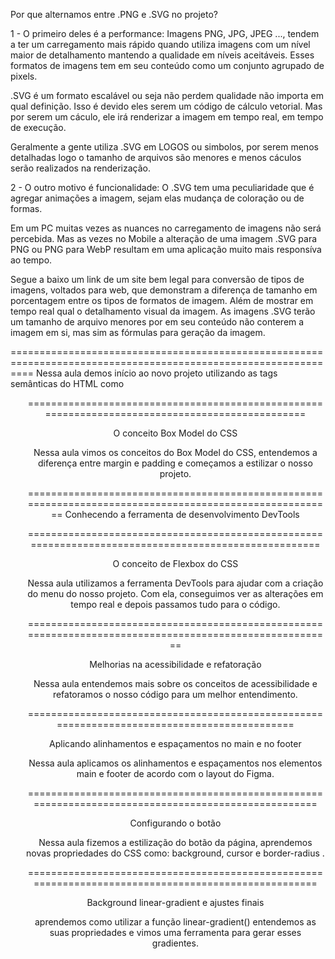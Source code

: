 Por que alternamos entre .PNG e .SVG no projeto?

1 - O primeiro deles é a performance:
Imagens PNG, JPG, JPEG ..., tendem a ter um carregamento mais rápido quando utiliza imagens com um nível maior de 
detalhamento mantendo a qualidade em níveis aceitáveis. Esses formatos de imagens tem em seu conteúdo como um conjunto
 agrupado de pixels.

.SVG é um formato escalável ou seja não perdem qualidade não importa em qual definição. Isso é devido eles 
serem um código de cálculo vetorial. Mas por serem um cáculo, ele irá renderizar a imagem em tempo real, em tempo de 
execução.

Geralmente a gente utiliza .SVG em LOGOS ou simbolos, por serem menos detalhadas logo o tamanho de arquivos são
 menores e menos cáculos serão realizados na renderização.

2 - O outro motivo é funcionalidade:
O .SVG tem uma peculiaridade que é agregar animações a imagem, sejam elas mudança de coloração ou de formas.

Em um PC muitas vezes as nuances no carregamento de imagens não será percebida. Mas as vezes no Mobile a alteração de 
uma imagem .SVG para PNG ou PNG para WebP resultam em uma aplicação muito mais responsíva ao tempo.

Segue a baixo um link de um site bem legal para conversão de tipos de imagens, voltados para web, que demonstram a 
diferença de tamanho em porcentagem entre os tipos de formatos de imagem. Além de mostrar em tempo real qual o 
detalhamento visual da imagem. As imagens .SVG terão um tamanho de arquivo menores por em seu conteúdo não conterem a 
imagem em si, mas sim as fórmulas para geração da imagem.


================================================================================================================
Nessa aula demos início ao novo projeto utilizando as tags semânticas do HTML como 
<header>


<nav> 


<ul


<li>


<main>


<section> 


 <footer>


 ================================================================================================

 O conceito Box Model do CSS

 Nessa aula vimos os conceitos do Box Model do CSS, entendemos a diferença entre margin e padding e começamos a 
 estilizar o nosso projeto.








 ========================================================================================================
Conhecendo a ferramenta de desenvolvimento DevTools


=====================================================================================================


O conceito de Flexbox do CSS


Nessa aula utilizamos a ferramenta DevTools para ajudar com a criação do menu do nosso projeto. Com ela, conseguimos ver as alterações em tempo real e depois
 passamos tudo para o código.




 ========================================================================================================

 Melhorias na acessibilidade e refatoração

 Nessa aula entendemos mais sobre os conceitos de acessibilidade e refatoramos o nosso código para um melhor
  entendimento.

  ============================================================================================

  Aplicando alinhamentos e espaçamentos no main e no footer

  Nessa aula aplicamos os alinhamentos e espaçamentos nos elementos main e footer de acordo com o layout do Figma.

  ====================================================================================================

  Configurando o botão

  Nessa aula fizemos a estilização do botão da página, aprendemos novas propriedades do CSS 
  como: background, cursor e border-radius .



  ====================================================================================================

  Background linear-gradient e ajustes finais

  aprendemos como utilizar a função linear-gradient() entendemos as suas propriedades e vimos
   uma ferramenta para gerar esses gradientes.







